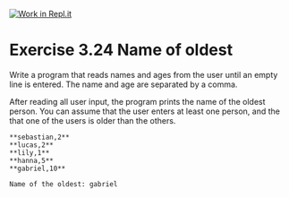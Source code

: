 [![Work in Repl.it](https://classroom.github.com/assets/work-in-replit-14baed9a392b3a25080506f3b7b6d57f295ec2978f6f33ec97e36a161684cbe9.svg)](https://classroom.github.com/online_ide?assignment_repo_id=6312394&assignment_repo_type=AssignmentRepo)
# Exercise 3.24 Name of oldest

Write a program that reads names and ages from the user until an empty line is entered. The name and age are separated by a comma.

After reading all user input, the program prints the name of the oldest person. You can assume that the user enters at least one person, and the that one of the users is older than the others.

```plaintext
**sebastian,2**
**lucas,2**
**lily,1**
**hanna,5**
**gabriel,10**

Name of the oldest: gabriel
```
